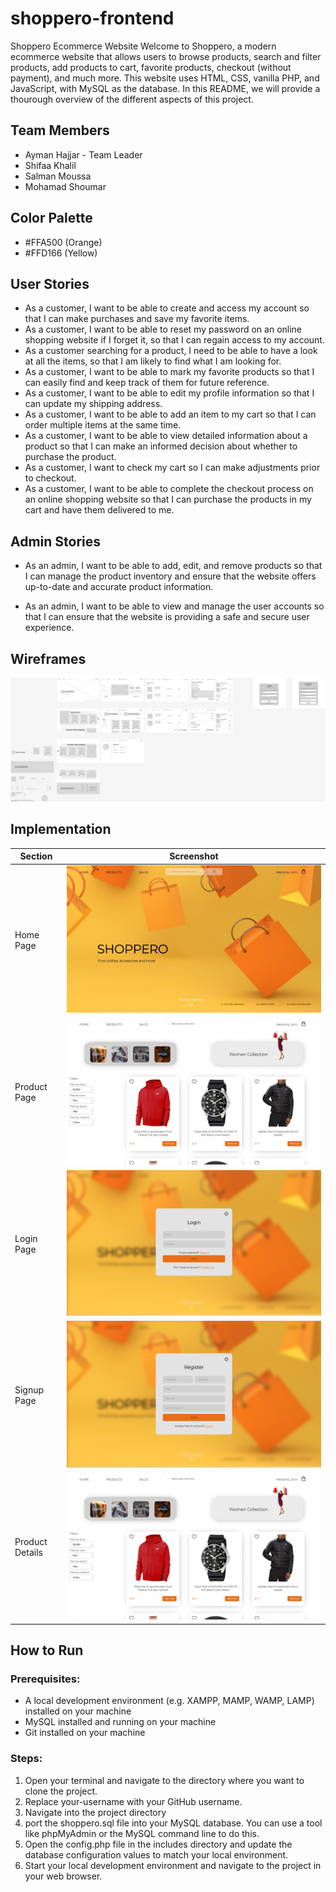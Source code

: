 # shoppero-frontend

Shoppero Ecommerce Website
Welcome to Shoppero, a modern ecommerce website that allows users to browse products, search and filter products, add products to cart, favorite products, checkout (without payment), and much more. This website uses HTML, CSS, vanilla PHP, and JavaScript, with MySQL as the database. In this README, we will provide a thourough overview of the different aspects of this project.

## Team Members

- Ayman Hajjar - Team Leader
- Shifaa Khalil
- Salman Moussa
- Mohamad Shoumar

## Color Palette

- #FFA500 (Orange)
- #FFD166 (Yellow)

## User Stories

- As a customer, I want to be able to create and access my account so that I can make purchases and save my favorite items.
- As a customer, I want to be able to reset my password on an online shopping website if I forget it, so that I can regain access to my account.
- As a customer searching for a product, I need to be able to have a look at all the items, so that I am likely to find what I am looking for.
- As a customer, I want to be able to mark my favorite products so that I can easily find and keep track of them for future reference.
- As a customer, I want to be able to edit my profile information so that I can update my shipping address.
- As a customer, I want to be able to add an item to my cart so that I can order multiple items at the same time.
- As a customer, I want to be able to view detailed information about a product so that I can make an informed decision about whether to purchase the product.
- As a customer, I want to check my cart so I can make adjustments prior to checkout.
- As a customer, I want to be able to complete the checkout process on an online shopping website so that I can purchase the products in my cart and have them delivered to me.

## Admin Stories

- As an admin, I want to be able to add, edit, and remove products so that I can manage the product inventory and ensure that the website offers up-to-date and accurate product information.

- As an admin, I want to be able to view and manage the user accounts so that I can ensure that the website is providing a safe and secure user experience.

## Wireframes

![Alt text](./assets/wire-frames.png)

## Implementation

| Section         | Screenshot                                |
| --------------- | ----------------------------------------- |
| Home Page       | ![Home Page](./assets/home.png)           |
| Product Page    | ![Product Page](./assets/products.png)    |
| Login Page      | ![Login Page](./assets/login.png)         |
| Signup Page     | ![Signup Page](./assets/register.png)     |
| Product Details | ![Product Details](./assets/products.png) |

## How to Run

### Prerequisites:

- A local development environment (e.g. XAMPP, MAMP, WAMP, LAMP) installed on your machine
- MySQL installed and running on your machine
- Git installed on your machine

### Steps:

1. Open your terminal and navigate to the directory where you want to clone the project.
2. Replace your-username with your GitHub username.
3. Navigate into the project directory
4. port the shoppero.sql file into your MySQL database. You can use a tool like phpMyAdmin or the MySQL command line to do this.
5. Open the config.php file in the includes directory and update the database configuration values to match your local environment.
6. Start your local development environment and navigate to the project in your web browser.
